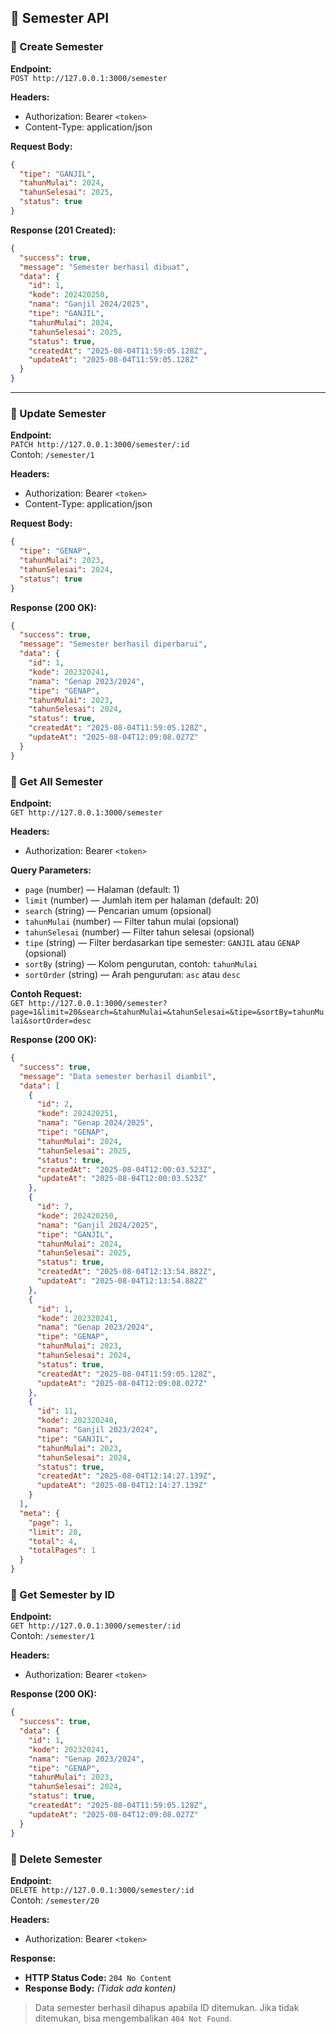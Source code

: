 ## 📘 Semester API

### 🔹 Create Semester

**Endpoint:**  
`POST http://127.0.0.1:3000/semester`

**Headers:**
- Authorization: Bearer `<token>`
- Content-Type: application/json

**Request Body:**
```json
{
  "tipe": "GANJIL",
  "tahunMulai": 2024,
  "tahunSelesai": 2025,
  "status": true
}
```

**Response (201 Created):**
```json
{
  "success": true,
  "message": "Semester berhasil dibuat",
  "data": {
    "id": 1,
    "kode": 202420250,
    "nama": "Ganjil 2024/2025",
    "tipe": "GANJIL",
    "tahunMulai": 2024,
    "tahunSelesai": 2025,
    "status": true,
    "createdAt": "2025-08-04T11:59:05.128Z",
    "updateAt": "2025-08-04T11:59:05.128Z"
  }
}
```

---

### 🔹 Update Semester

**Endpoint:**  
`PATCH http://127.0.0.1:3000/semester/:id`  
Contoh: `/semester/1`

**Headers:**
- Authorization: Bearer `<token>`
- Content-Type: application/json

**Request Body:**
```json
{
  "tipe": "GENAP",
  "tahunMulai": 2023,
  "tahunSelesai": 2024,
  "status": true
}
```

**Response (200 OK):**
```json
{
  "success": true,
  "message": "Semester berhasil diperbarui",
  "data": {
    "id": 1,
    "kode": 202320241,
    "nama": "Genap 2023/2024",
    "tipe": "GENAP",
    "tahunMulai": 2023,
    "tahunSelesai": 2024,
    "status": true,
    "createdAt": "2025-08-04T11:59:05.128Z",
    "updateAt": "2025-08-04T12:09:08.027Z"
  }
}
```

### 🔹 Get All Semester

**Endpoint:**  
`GET http://127.0.0.1:3000/semester`

**Headers:**
- Authorization: Bearer `<token>`

**Query Parameters:**
- `page` (number) — Halaman (default: 1)
- `limit` (number) — Jumlah item per halaman (default: 20)
- `search` (string) — Pencarian umum (opsional)
- `tahunMulai` (number) — Filter tahun mulai (opsional)
- `tahunSelesai` (number) — Filter tahun selesai (opsional)
- `tipe` (string) — Filter berdasarkan tipe semester: `GANJIL` atau `GENAP` (opsional)
- `sortBy` (string) — Kolom pengurutan, contoh: `tahunMulai`
- `sortOrder` (string) — Arah pengurutan: `asc` atau `desc`

**Contoh Request:**  
`GET http://127.0.0.1:3000/semester?page=1&limit=20&search=&tahunMulai=&tahunSelesai=&tipe=&sortBy=tahunMulai&sortOrder=desc`

**Response (200 OK):**
```json
{
  "success": true,
  "message": "Data semester berhasil diambil",
  "data": [
    {
      "id": 2,
      "kode": 202420251,
      "nama": "Genap 2024/2025",
      "tipe": "GENAP",
      "tahunMulai": 2024,
      "tahunSelesai": 2025,
      "status": true,
      "createdAt": "2025-08-04T12:00:03.523Z",
      "updateAt": "2025-08-04T12:00:03.523Z"
    },
    {
      "id": 7,
      "kode": 202420250,
      "nama": "Ganjil 2024/2025",
      "tipe": "GANJIL",
      "tahunMulai": 2024,
      "tahunSelesai": 2025,
      "status": true,
      "createdAt": "2025-08-04T12:13:54.882Z",
      "updateAt": "2025-08-04T12:13:54.882Z"
    },
    {
      "id": 1,
      "kode": 202320241,
      "nama": "Genap 2023/2024",
      "tipe": "GENAP",
      "tahunMulai": 2023,
      "tahunSelesai": 2024,
      "status": true,
      "createdAt": "2025-08-04T11:59:05.128Z",
      "updateAt": "2025-08-04T12:09:08.027Z"
    },
    {
      "id": 11,
      "kode": 202320240,
      "nama": "Ganjil 2023/2024",
      "tipe": "GANJIL",
      "tahunMulai": 2023,
      "tahunSelesai": 2024,
      "status": true,
      "createdAt": "2025-08-04T12:14:27.139Z",
      "updateAt": "2025-08-04T12:14:27.139Z"
    }
  ],
  "meta": {
    "page": 1,
    "limit": 20,
    "total": 4,
    "totalPages": 1
  }
}
```

### 🔹 Get Semester by ID

**Endpoint:**  
`GET http://127.0.0.1:3000/semester/:id`  
Contoh: `/semester/1`

**Headers:**
- Authorization: Bearer `<token>`

**Response (200 OK):**
```json
{
  "success": true,
  "data": {
    "id": 1,
    "kode": 202320241,
    "nama": "Genap 2023/2024",
    "tipe": "GENAP",
    "tahunMulai": 2023,
    "tahunSelesai": 2024,
    "status": true,
    "createdAt": "2025-08-04T11:59:05.128Z",
    "updateAt": "2025-08-04T12:09:08.027Z"
  }
}
```

### 🔹 Delete Semester

**Endpoint:**  
`DELETE http://127.0.0.1:3000/semester/:id`  
Contoh: `/semester/20`

**Headers:**
- Authorization: Bearer `<token>`

**Response:**

- **HTTP Status Code:** `204 No Content`
- **Response Body:** *(Tidak ada konten)*

> Data semester berhasil dihapus apabila ID ditemukan. Jika tidak ditemukan, bisa mengembalikan `404 Not Found`.
